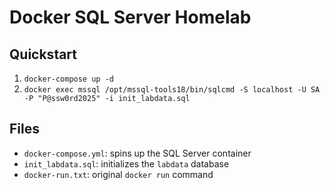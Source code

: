 # Docker SQL Server Homelab

## Quickstart

1. `docker-compose up -d`
2. `docker exec mssql /opt/mssql-tools18/bin/sqlcmd -S localhost -U SA -P "P@ssw0rd2025" -i init_labdata.sql`

## Files

- `docker-compose.yml`: spins up the SQL Server container  
- `init_labdata.sql`: initializes the `labdata` database  
- `docker-run.txt`: original `docker run` command  
